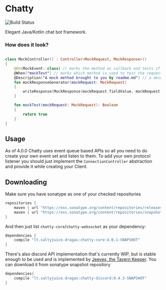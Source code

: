 # Chatty 

![Build Status](https://travis-ci.org/Dragas/Chatty.svg?branch=master)  

Elegant Java/Kotlin chat bot framework.

### How does it look?

```kotlin

class MockController() : Controller<MockRequest, MockResponse>()
{
    @On(MockEvent::class) // marks the method as callback and tests if request is or has a super class of the argument
    @When("mockTest") // marks which method is used to test the request
    @Description("A mock method brought to you by readme.md") // a description [shrug]
    fun mockResponseGenerator(mockRequest: MockRequest)
    {
        writeResponse(MockResponse(mockRequest.fieldValue, mockRequest.fieldName))
    }

    fun mockTest(mockRequest: MockRequest): Boolean
    {
        return true
    }
}
```

## Usage

As of 4.0.0 Chatty uses event queue based APIs so all you need to do create your own event set and listen to them.
To add your own protocol listener you should just implement the `ConnectionController` abstraction and provide it
while creating your Client.

## Downloading 

Make sure you have sonatype as one of your checked repositories
```groovy
repositories {
    maven { url "https://oss.sonatype.org/content/repositories/releases" }
    maven { url "https://oss.sonatype.org/content/repositories/snapshots" }
}
```
And then just list `chatty-core`/`chatty-websocket` as your dependency:
```groovy
dependencies {
    compile "lt.saltyjuice.dragas:chatty-core:4.0.1-SNAPSHOT"
}
```

There's also discord API implementation that's currently WIP, but is stable enough to be used
and is implemented by [Jeeves, the Tavern Keeper](https://github.com/Dragas/Biscord). You can download it
from sonatype snapshot repository
```groovy
dependencies{
    compile "lt.saltyjuice.dragas:chatty-discord:0.4.3-SNAPSHOT"
}

```
